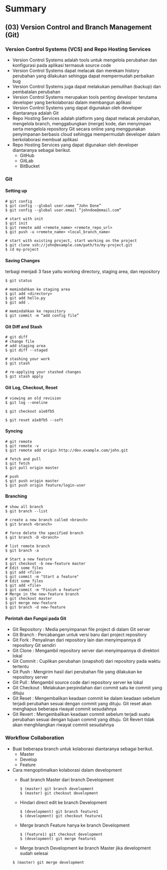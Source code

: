 # Summary 

## (03) Version Control and Branch Management (Git)

### Version Control Systems (VCS) and Repo Hosting Services
- Version Control Systems adalah tools untuk mengelola perubahan dan konfigurasi pada aplikasi termasuk source code
- Version Control Systems dapat melacak dan merekam history perubahan yang dilakukan sehingga dapat mempermudah perbaikan bug
- Version Control Systems juga dapat melakukan pemulihan (backup) dan pembatalan perubahan
- Version Control Systems merupakan tools penting developer terutama developer yang berkolaborasi dalam membangun aplikasi
- Version Control Systems yang dapat digunakan oleh developer diantaranya adalah Git
- Repo Hosting Services adalah platform yang dapat melacak perubahan, mengelola branch, menggabungkan (merge) kode, dan menyimpan serta mengelola repository Git secara online yang menggunakan penyimpanan berbasis cloud sehingga mempermudah developer dalam berkolaborasi membuat aplikasi
- Repo Hosting Services yang dapat digunakan oleh developer diantaranya sebagai berikut.
    - GitHub
    - GitLab
    - BitBucket

### Git

#### Setting up

```
# git config
$ git config --global user.name “John Done”
$ git config --global user.email “johndoe@email.com”

# start with init
$ git init
$ git remote add <remote_name> <remote_repo_url>
$ git push -u <remote_name> <local_branch_name>

# start with existing project, start working on the project
$ git clone ssh://john@example.com/path/to/my-project.git
$ cd my-project 

```

#### Saving Changes

terbagi menjadi 3 fase yaitu working directory, staging area, dan repository

```
$ git status

# memindahkan ke staging area
$ git add <directory>
$ git add hello.py
$ git add .

# memindahkan ke repository
$ git commit -m “add config file”

```
#### Git Diff and Stash

```
# git diff
# change file
# add staging area
$ git diff --staged

# stashing your work
$ git stash	

# re-applying your stashed changes
$ git stash apply

```
####  Git Log, Checkout, Reset

```
# viewing an old revision
$ git log --oneline

$ git checkout a1e8fb5

$ git reset a1e8fb5 --soft

```
#### Syncing

```
# git remote
$ git remote -v
$ git remote add origin http://dev.example.com/john.git

# fetch and pull
$ git fetch 
$ git pull origin master

# push
$ git push origin master
$ git push origin feature/login-user

```

#### Branching

```
# show all branch
$ git branch --list

# create a new branch called <branch>
$ git branch <branch>

# force delete the specified branch
$ git branch -D <branch>

# list remote branch
$ git branch -a

# Start a new feature
$ git checkout -b new-feature master
# Edit some files
$ git add <file>
$ git commit -m "Start a feature"
# Edit some files
$ git add <file>
$ git commit -m "Finish a feature"
# Merge in the new-feature branch
$ git checkout master
$ git merge new-feature
$ git branch -d new-feature

```

#### Perintah dan Fungsi pada Git

- Git Repository    : Media penyimpanan file project di dalam Git server
- Git Branch        : Percabangan untuk versi baru dari project repository
- Git Fork          : Penyalinan dari repository lain dan menyimpannya di repository Git sendiri
- Git Clone         : Mengambil repository server dan menyimpannya di direktori lokal
- Git Commit        : Cuplikan perubahan (snapshot) dari repository pada waktu tertentu
- Git Push          : Mengirim hasil dari perubahan file yang dilakukan ke repository server
- Git Pull          : Mengambil source code dari repository server ke lokal
- Git Checkout      : Melakukan perpindahan dari commit satu ke commit yang dituju
- Git Reset         : Mengembalikan keadaan commit ke dalam keadaan sebelum terjadi perubahan sesuai dengan commit yang dituju. Git reset akan menghapus beberapa riwayat commit sesudahnya
- Git Revert        : Mengembalikan keadaan commit sebelum terjadi suatu perubahan sesuai dengan tujuan commit yang dituju. Git Revert tidak akan menghilangkan riwayat commit sesudahnya



### Workflow Collaboration
- Buat beberapa branch untuk kolaborasi diantaranya sebagai berikut.
    - Master  
    - Develop 
    - Feature 
- Cara mengoptimalkan kolaborasi dalam development
    - Buat branch Master dari branch Development
        ```
        $ (master) git branch development
        $ (master) git checkout development
        
        ```
    - Hindari direct edit ke branch Development
        ```
        $ (development) git branch feature1
        $ (development) git checkout feature1

        ```
    - Merge branch Feature hanya ke branch Development
        
        ```
        $ (feature1) git checkout development
        $ (development) git merge feature1

        ```
    - Merge branch Development ke branch Master jika development sudah selesai
    ```
    $ (master) git merge development
    
    ```







 
